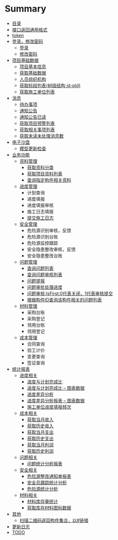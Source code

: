 # Summary

* [目录](README.md)
* [接口返回通用格式](api/接口返回通用格式.md)
* [token](api/token.md)
* [登录，修改密码](api/login/README.md)
    * [登录](api/login/login.md)
    * [修改密码](api/login/changePwd.md)
* [项目基础数据](api/project/README.md)
    * [项目基本信息](api/project/getProjectInfo.md)
    * [获取基础数据](api/project/getBaseData.md)
    * [人员组织机构](api/project/getOrganizatioNew.md)
    * [获取标段列表(树级结构 id-pId)](api/project/getSectionList.md)
    * [获取施工单位列表](api/project/getConstUnitList.md)
* [消息](api/message/README.md)
    * [待办事项](api/message/getTODOs.md)
    * [通知公告](api/message/getNotices.md)
    * [通知公告已读](api/message/updateNotice.md)
    * [获取项目预警列表](api/message/GetWarnings.md)
    * [获取相关事项列表](api/message/GetRelevants.md)
    * [获取未读未处理消息数](api/message/GetMessageNum.md)
* [电子沙盘](api/bim/README.md)
    * [模型更新检查](api/bim/checkModels.md)
* [业务功能](api/business/README.md)
    * [资料管理](api/business/DocumentMng/README.md)
      * [获取资料分类](ProjectFileTree.md)
      * [获取项目资料列表](ProjectFileList.md)
      * [查询指定构件相关资料](ModelFileList.md)
    * [进度管理](api/business/Progress/README.md)
        * 计划查询
        * 进度填报 
        * 进度填报审核
        * 施工日志填报 
        * [提交施工日志](api/business/Progress/submitConstructMonthLog.md)
    * [安全管理](api/business/SafeWork/README.md)
        * 危险源识别审核，反馈
        * 危险源识别台账
        * 危险源监控跟踪
        * 安全隐患整改审核，反馈
        * 安全隐患整改台账
    * [问题管理](api/business/Problem/README.md)
        * [查询问题列表](api/business/Problem/getQualityQuesList.md)
        * [查询问题审核列表](api/business/Problem/getQualityQuesApplList.md)
        * [问题提报](api/business/Problem/setQualityQuest.md)
        * [问题审批处理进度](api/business/Problem/getQualityCheckProcess.md)
        * [问题审核;IsFirst:0代表关闭，1代表审核提交](api/business/Problem/auditingQualityQues.md)
        * [根据构件ID查询该构件相关的问题列表](api/business/Problem/GetProblemsByGuid.md)
    * [材料管理](api/business/MaterialMng/README.md) 
        * 采购台账
        * 采购登记
        * 领用台账   
        * 领用登记
    * [成本管理](api/business/CostMng/README.md)
        * 合同查询
        * 验工计价
        * 变更查询
        * 签证查询
* [统计报表](api/chart/README.md)
    * [进度相关](api/chart/Progress/README.md)
        * [进度与计划完成比](api/chart/Progress/GetScheduleCompletionRatio.md)
        * [进度与计划完成比 – 图表数据](api/chart/Progress/GetScheduleCompletionRatioCharts.md)
        * [进度差异分析](api/chart/Progress/GetScheduleVarianceAnalysis.md)
        * [进度差异分析报表 – 图表数据](api/chart/Progress/GetScheduleVarianceAnalysisCharts.md)
        * [施工单位进度填报频次](api/chart/Progress/GetUnitFrequencyOfFilling.md)
    * [成本相关](api/chart/Cost/README.md)
        * [获取当月收入](api/chart/Cost/GetIncomeStatistics.md)
        * [获取历史收入](api/chart/Cost/GetIncomeHistory.md)
        * [获取当月支出](api/chart/Cost/GetExpenditureStatistics.md)
        * [获取历史支出](api/chart/Cost/GetExpenditureHistory.md)
        * [获取当月利润](api/chart/Cost/GetProfitStatistics.md)
        * [获取历史利润](api/chart/Cost/GetProfitHistory.md)
    * [问题相关](api/chart/Problem/README.md)
        * [问题统计分析报表](api/chart/Problem/GetStatisticalAnalysisReport.md)
    * [安全相关](api/chart/Safework/README.md)
        * [危险源整改通知单报表](api/chart/Safework/GetRiskSourceRectificationNotice.md)
        * [安全员跟踪统计分析](api/chart/Safework/GetTrackingStatisticalOfSecurityPersonnel.md)
        * [危险源统计分析](api/chart/Safework/GetStatisticalAnalysisOfHazardSources.md)
    * [材料相关](api/chart/Material/README.md)
        * [材料库存量统计](api/chart/Material/GetMaterialIinventoryStatistics.md)
        * [获取库存材料图标数据](api/chart/Material/GetMaterialStockRecord.md)
* [其他](api/other/README.md)
  * [扫描二维码返回构件集合，以#链接](api/other/GetActorIDsByQrNumber.md)
* [更新日志](log.md)
* [TODO](TODO.md)

